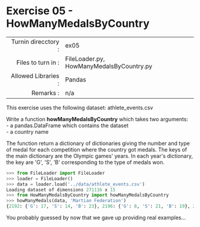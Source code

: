 # Exercise 05 - HowManyMedalsByCountry

|                         |                    |
| -----------------------:| ------------------ |
|   Turnin direcctory :   |  ex05              |
|   Files to turn in :    |  FileLoader.py, HowManyMedalsByCountry.py |
|   Allowed Libraries :   |  Pandas            |
|   Remarks :             |  n/a               |

This exercise uses the following dataset: athlete_events.csv

Write a function __howManyMedalsByCountry__ which takes two arguments:  
	- a pandas.DataFrame which contains the dataset  
	- a country name  

The function return a dictionary of dictionaries giving the number and type of medal for each competition where the country got medals.
The keys of the main dictionary are the Olympic games' years. In each year's dictionary, the key are 'G', 'S', 'B' corresponding to the type of medals won.

```python
>>> from FileLoader import FileLoader
>>> loader = FileLoader()
>>> data = loader.load('../data/athlete_events.csv')
Loading dataset of dimensions 271116 x 15
>>> from HowManyMedalsByCountry import howManyMedalsByCountry
>>> howManyMedals(data, 'Martian Federation')
{2192: {'G': 17, 'S': 14, 'B': 23}, 2196: {'G': 8, 'S': 21, 'B': 19}, 2200: {'G': 26, 'S': 19, 'B': 7}}
```
You probably guessed by now that we gave up providing real examples...

